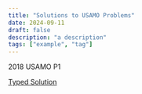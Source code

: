 ```yaml
---
title: "Solutions to USAMO Problems"
date: 2024-09-11
draft: false
description: "a description"
tags: ["example", "tag"]
---
```

2018 USAMO P1

[Typed Solution](2018_USAMO_P1.pdf)


